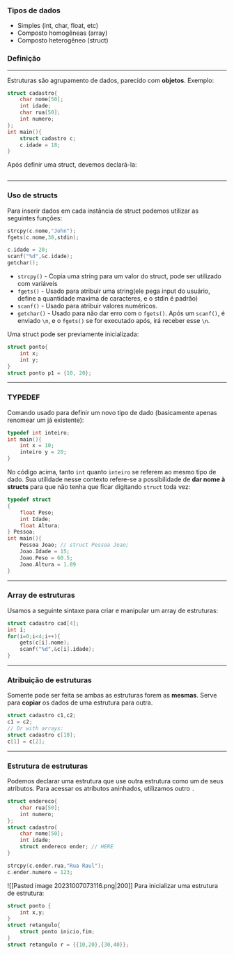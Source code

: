 ### Tipos de dados
- Simples (int, char, float, etc)
- Composto homogêneas (array)
- Composto heterogêneo (struct) 
### Definição
___
Estruturas são agrupamento de dados, parecido com **objetos**.
Exemplo:
```c
struct cadastro{
	char nome[50];
	int idade;
	char rua[50];
	int numero;
};
int main(){
	struct cadastro c;
	c.idade = 18;
}
```
Após definir uma struct, devemos declará-la:
```c
```
___
### Uso de structs
Para inserir dados em cada instância de struct podemos utilizar as seguintes funções:
```c
strcpy(c.nome,"John");
fgets(c.nome,30,stdin);

c.idade = 20;
scanf("%d",&c.idade);
getchar();
```
- `strcpy()` - Copia uma string para um valor do struct, pode ser utilizado com variáveis
- `fgets()` - Usado para atribuir uma string(ele pega input do usuário, define a quantidade maxima de caracteres, e o stdin é padrão)
- `scanf()` - Usado para atribuir valores numéricos. 
- `getchar()` - Usado para não dar erro com o `fgets()`. Após um `scanf()`, é enviado `\n`, e o `fgets()` se for executado após, irá receber esse `\n`.

Uma struct pode ser previamente inicializada:
```c
struct ponto{
	int x;
	int y;
}
struct ponto p1 = {10, 20};
```
___
### TYPEDEF
Comando usado para definir um novo tipo de dado (basicamente apenas renomear um já existente):
```c
typedef int inteiro;
int main(){
	int x = 10;
	inteiro y = 20;
}
```
No código acima, tanto `int` quanto `inteiro` se referem ao mesmo tipo de dado.
Sua utilidade nesse contexto refere-se a possibilidade de **dar nome à structs** para que não tenha que ficar digitando `struct` toda vez:
```c
typedef struct
{
	float Peso;
	int Idade;
	float Altura;
} Pessoa;
int main(){
	Pessoa Joao; // struct Pessoa Joao;
	Joao.Idade = 15;
	Joao.Peso = 60.5;
	Joao.Altura = 1.89
}
```
___
### Array de estruturas
Usamos a seguinte sintaxe para criar e manipular um array de estruturas:
```c
struct cadastro cad[4];
int i;
for(i=0;i<4;i++){
	gets(c[i].nome);
	scanf("%d",&c[i].idade);
}

```
___
### Atribuição de estruturas
Somente pode ser feita se ambas as estruturas forem as **mesmas**. Serve para **copiar** os dados de uma estrutura para outra.
```c
struct cadastro c1,c2;
c1 = c2;
// Or with arrays:
struct cadastro c[10];
c[1] = c[2];
```
___
### Estrutura de estruturas
Podemos declarar uma estrutura que use outra estrutura como um de seus atributos. Para acessar os atributos aninhados, utilizamos outro `.`
```c
struct endereco{
	char rua[50];
	int numero;
};
struct cadastro{
	char nome[50];
	int idade;
	struct endereco ender; // HERE
}

strcpy(c.ender.rua,"Rua Raul");
c.ender.numero = 123;
```
![[Pasted image 20231007073116.png|200]]
Para inicializar uma estrutura de estrutura:
```c
struct ponto {
	int x,y;
}
struct retangulo{
	struct ponto inicio,fim;
}
struct retangulo r = {{10,20},{30,40}};
```